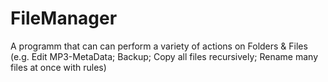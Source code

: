 # FileManager
A programm that can can perform a variety of actions on Folders &amp; Files (e.g. Edit MP3-MetaData; Backup; Copy all files recursively; Rename many files at once with rules)
